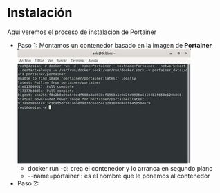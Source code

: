 # Instalación
Aqui veremos el proceso de instalacion de Portainer  
- Paso 1: Montamos un contenedor basado en la imagen de **Portainer**  
![Contenedor con la imagen Portainer](imagenes/1.jpg)  
    - docker run -d: crea el contenedor y lo arranca en segundo plano
    - --name=portainer : es el nombre que le ponemos al contenedor
- Paso 2:
